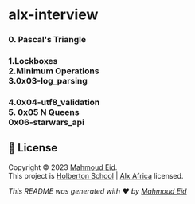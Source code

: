 # alx-interview
### 0. Pascal's Triangle
### 1.Lockboxes <br>2.Minimum Operations <br> 3.0x03-log_parsing
### 4.0x04-utf8_validation <br> 5. 0x05 N Queens <br> 0x06-starwars_api

## 📝 License

Copyright © 2023 [Mahmoud Eid](https://github.com/Mado007).<br />
This project is [Holberton School](https://github.com/holbertonschool) | [Alx Africa](https://www.alxafrica.com/)  licensed.

_This README was generated with ❤️ by [Mahmoud Eid](https://github.com/Mado007)_